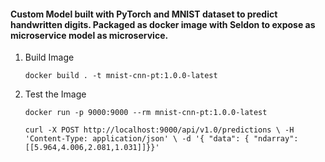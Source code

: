 #### Custom Model built with PyTorch and MNIST dataset to predict handwritten digits. Packaged as docker image with Seldon to expose as microservice model as microservice.

1) Build Image
   
    `docker build . -t mnist-cnn-pt:1.0.0-latest`

2)  Test the Image
    
    `docker run -p 9000:9000 --rm mnist-cnn-pt:1.0.0-latest`

    `curl -X POST http://localhost:9000/api/v1.0/predictions \
    -H 'Content-Type: application/json' \
    -d '{ "data": { "ndarray": [[5.964,4.006,2.081,1.031]]}}'`


